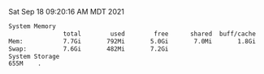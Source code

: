 Sat Sep 18 09:20:16 AM MDT 2021
```bash
System Memory
               total        used        free      shared  buff/cache   available
Mem:           7.7Gi       792Mi       5.0Gi       7.0Mi       1.8Gi       6.6Gi
Swap:          7.6Gi       482Mi       7.2Gi
System Storage
655M	.
```
